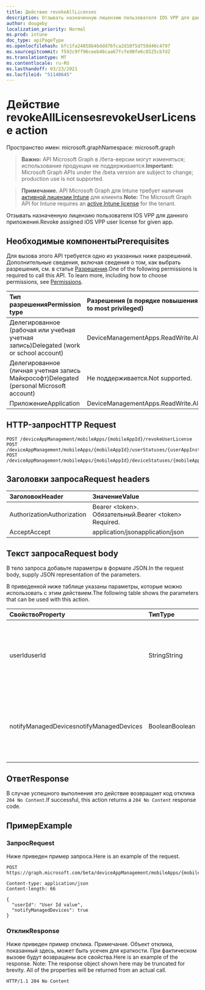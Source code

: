 ```yaml
---
title: Действие revokeAllLicenses
description: Отзывать назначенную лицензию пользователя IOS VPP для данного приложения.
author: dougeby
localization_priority: Normal
ms.prod: intune
doc_type: apiPageType
ms.openlocfilehash: bfc1fa24858b4bddd76fca2d10f5d759d40c4797
ms.sourcegitcommit: f592c9ff96ceeb40caa67fcfe90fe6c8525cb7d2
ms.translationtype: MT
ms.contentlocale: ru-RU
ms.lasthandoff: 03/23/2021
ms.locfileid: "51140645"
---
```

# <a name="revokeuserlicense-action"></a><span data-ttu-id="897e4-103">Действие revokeAllLicenses</span><span class="sxs-lookup"><span data-stu-id="897e4-103">revokeUserLicense action</span></span>

<span data-ttu-id="897e4-104">Пространство имен: microsoft.graph</span><span class="sxs-lookup"><span data-stu-id="897e4-104">Namespace: microsoft.graph</span></span>

> <span data-ttu-id="897e4-105">**Важно:** API Microsoft Graph в /бета-версии могут изменяться; использование продукции не поддерживается.</span><span class="sxs-lookup"><span data-stu-id="897e4-105">**Important:** Microsoft Graph APIs under the /beta version are subject to change; production use is not supported.</span></span>

> <span data-ttu-id="897e4-106">**Примечание.** API Microsoft Graph для Intune требует наличия [активной лицензии Intune](https://go.microsoft.com/fwlink/?linkid=839381) для клиента.</span><span class="sxs-lookup"><span data-stu-id="897e4-106">**Note:** The Microsoft Graph API for Intune requires an [active Intune license](https://go.microsoft.com/fwlink/?linkid=839381) for the tenant.</span></span>

<span data-ttu-id="897e4-107">Отзывать назначенную лицензию пользователя IOS VPP для данного приложения.</span><span class="sxs-lookup"><span data-stu-id="897e4-107">Revoke assigned iOS VPP user license for given app.</span></span>

## <a name="prerequisites"></a><span data-ttu-id="897e4-108">Необходимые компоненты</span><span class="sxs-lookup"><span data-stu-id="897e4-108">Prerequisites</span></span>
<span data-ttu-id="897e4-p101">Для вызова этого API требуется одно из указанных ниже разрешений. Дополнительные сведения, включая сведения о том, как выбрать разрешения, см. в статье [Разрешения](/graph/permissions-reference).</span><span class="sxs-lookup"><span data-stu-id="897e4-p101">One of the following permissions is required to call this API. To learn more, including how to choose permissions, see [Permissions](/graph/permissions-reference).</span></span>

|<span data-ttu-id="897e4-111">Тип разрешения</span><span class="sxs-lookup"><span data-stu-id="897e4-111">Permission type</span></span>|<span data-ttu-id="897e4-112">Разрешения (в порядке повышения привилегий)</span><span class="sxs-lookup"><span data-stu-id="897e4-112">Permissions (from least to most privileged)</span></span>|
|:---|:---|
|<span data-ttu-id="897e4-113">Делегированное (рабочая или учебная учетная запись)</span><span class="sxs-lookup"><span data-stu-id="897e4-113">Delegated (work or school account)</span></span>|<span data-ttu-id="897e4-114">DeviceManagementApps.ReadWrite.All</span><span class="sxs-lookup"><span data-stu-id="897e4-114">DeviceManagementApps.ReadWrite.All</span></span>|
|<span data-ttu-id="897e4-115">Делегированное (личная учетная запись Майкрософт)</span><span class="sxs-lookup"><span data-stu-id="897e4-115">Delegated (personal Microsoft account)</span></span>|<span data-ttu-id="897e4-116">Не поддерживается.</span><span class="sxs-lookup"><span data-stu-id="897e4-116">Not supported.</span></span>|
|<span data-ttu-id="897e4-117">Приложение</span><span class="sxs-lookup"><span data-stu-id="897e4-117">Application</span></span>|<span data-ttu-id="897e4-118">DeviceManagementApps.ReadWrite.All</span><span class="sxs-lookup"><span data-stu-id="897e4-118">DeviceManagementApps.ReadWrite.All</span></span>|

## <a name="http-request"></a><span data-ttu-id="897e4-119">HTTP-запрос</span><span class="sxs-lookup"><span data-stu-id="897e4-119">HTTP Request</span></span>
<!-- {
  "blockType": "ignored"
}
-->
``` http
POST /deviceAppManagement/mobileApps/{mobileAppId}/revokeUserLicense
POST /deviceAppManagement/mobileApps/{mobileAppId}/userStatuses/{userAppInstallStatusId}/app/revokeUserLicense
POST /deviceAppManagement/mobileApps/{mobileAppId}/deviceStatuses/{mobileAppInstallStatusId}/app/revokeUserLicense
```

## <a name="request-headers"></a><span data-ttu-id="897e4-120">Заголовки запроса</span><span class="sxs-lookup"><span data-stu-id="897e4-120">Request headers</span></span>
|<span data-ttu-id="897e4-121">Заголовок</span><span class="sxs-lookup"><span data-stu-id="897e4-121">Header</span></span>|<span data-ttu-id="897e4-122">Значение</span><span class="sxs-lookup"><span data-stu-id="897e4-122">Value</span></span>|
|:---|:---|
|<span data-ttu-id="897e4-123">Authorization</span><span class="sxs-lookup"><span data-stu-id="897e4-123">Authorization</span></span>|<span data-ttu-id="897e4-124">Bearer &lt;token&gt;. Обязательный.</span><span class="sxs-lookup"><span data-stu-id="897e4-124">Bearer &lt;token&gt; Required.</span></span>|
|<span data-ttu-id="897e4-125">Accept</span><span class="sxs-lookup"><span data-stu-id="897e4-125">Accept</span></span>|<span data-ttu-id="897e4-126">application/json</span><span class="sxs-lookup"><span data-stu-id="897e4-126">application/json</span></span>|

## <a name="request-body"></a><span data-ttu-id="897e4-127">Текст запроса</span><span class="sxs-lookup"><span data-stu-id="897e4-127">Request body</span></span>
<span data-ttu-id="897e4-128">В тело запроса добавьте параметры в формате JSON.</span><span class="sxs-lookup"><span data-stu-id="897e4-128">In the request body, supply JSON representation of the parameters.</span></span>

<span data-ttu-id="897e4-129">В приведенной ниже таблице указаны параметры, которые можно использовать с этим действием.</span><span class="sxs-lookup"><span data-stu-id="897e4-129">The following table shows the parameters that can be used with this action.</span></span>

|<span data-ttu-id="897e4-130">Свойство</span><span class="sxs-lookup"><span data-stu-id="897e4-130">Property</span></span>|<span data-ttu-id="897e4-131">Тип</span><span class="sxs-lookup"><span data-stu-id="897e4-131">Type</span></span>|<span data-ttu-id="897e4-132">Описание</span><span class="sxs-lookup"><span data-stu-id="897e4-132">Description</span></span>|
|:---|:---|:---|
|<span data-ttu-id="897e4-133">userId</span><span class="sxs-lookup"><span data-stu-id="897e4-133">userId</span></span>|<span data-ttu-id="897e4-134">String</span><span class="sxs-lookup"><span data-stu-id="897e4-134">String</span></span>|<span data-ttu-id="897e4-135">UserId, для которого должна быть отозвана назначенная лицензия приложения</span><span class="sxs-lookup"><span data-stu-id="897e4-135">UserId for whom assigned app license is to be revoked</span></span>|
|<span data-ttu-id="897e4-136">notifyManagedDevices</span><span class="sxs-lookup"><span data-stu-id="897e4-136">notifyManagedDevices</span></span>|<span data-ttu-id="897e4-137">Boolean</span><span class="sxs-lookup"><span data-stu-id="897e4-137">Boolean</span></span>|<span data-ttu-id="897e4-138">Boolean, который указывает, следует ли отправить уведомление об отводе на устройство</span><span class="sxs-lookup"><span data-stu-id="897e4-138">Boolean that indicates if revoke notification should be sent to device</span></span>|



## <a name="response"></a><span data-ttu-id="897e4-139">Ответ</span><span class="sxs-lookup"><span data-stu-id="897e4-139">Response</span></span>
<span data-ttu-id="897e4-140">В случае успешного выполнения это действие возвращает код отклика `204 No Content`.</span><span class="sxs-lookup"><span data-stu-id="897e4-140">If successful, this action returns a `204 No Content` response code.</span></span>

## <a name="example"></a><span data-ttu-id="897e4-141">Пример</span><span class="sxs-lookup"><span data-stu-id="897e4-141">Example</span></span>

### <a name="request"></a><span data-ttu-id="897e4-142">Запрос</span><span class="sxs-lookup"><span data-stu-id="897e4-142">Request</span></span>
<span data-ttu-id="897e4-143">Ниже приведен пример запроса.</span><span class="sxs-lookup"><span data-stu-id="897e4-143">Here is an example of the request.</span></span>
``` http
POST https://graph.microsoft.com/beta/deviceAppManagement/mobileApps/{mobileAppId}/revokeUserLicense

Content-type: application/json
Content-length: 66

{
  "userId": "User Id value",
  "notifyManagedDevices": true
}
```

### <a name="response"></a><span data-ttu-id="897e4-144">Отклик</span><span class="sxs-lookup"><span data-stu-id="897e4-144">Response</span></span>
<span data-ttu-id="897e4-p102">Ниже приведен пример отклика. Примечание. Объект отклика, показанный здесь, может быть усечен для краткости. При фактическом вызове будут возвращены все свойства.</span><span class="sxs-lookup"><span data-stu-id="897e4-p102">Here is an example of the response. Note: The response object shown here may be truncated for brevity. All of the properties will be returned from an actual call.</span></span>
``` http
HTTP/1.1 204 No Content
```




